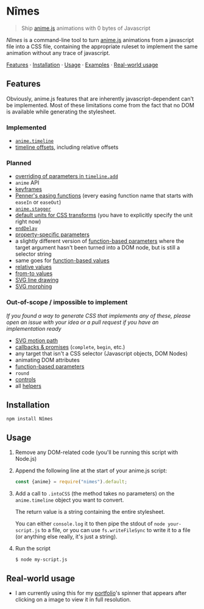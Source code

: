 # Nîmes

> Ship [anime.js](https://animejs.com) animations with 0 bytes of Javascript

_Nîmes_ is a command-line tool to turn [anime.js](https://animejs.com) animations from a javascript file into a CSS file, containing the appropriate ruleset to implement the same animation without any trace of javascript.

[Features](#features) · [Installation](#installation) · [Usage](#usage) · [Examples](./examples/) · [Real-world usage](#real-world-usage)

## Features

Obviously, anime.js features that are inherently javascript-dependent can't be implemented. Most of these limitations come from the fact that no DOM is available while generating the stylesheet.

### Implemented

- [`anime.timeline`](https://animejs.com/documentation/#timelineBasics)
- [timeline offsets](https://animejs.com/documentation/#timelineOffsets), including relative offsets

### Planned

- [overriding of parameters in `timeline.add`](https://animejs.com/documentation/#TLParamsInheritance)
- `anime` API
- [keyframes](https://animejs.com/documentation/#propertyKeyframes)
- [Penner's easing functions](https://animejs.com/documentation/#pennerFunctions) (every easing function name that starts with `easeIn` or `easeOut`)
- [`anime.stagger`](https://animejs.com/documentation/#staggeringBasics)
- [default units for CSS transforms](https://animejs.com/documentation/#CSStransforms) (you have to explicitly specify the unit right now)
- [`endDelay`](https://animejs.com/documentation/#endDelay)
- [property-specific parameters](https://animejs.com/documentation/#specificPropParameters)
- a slightly different version of [function-based parameters](https://animejs.com/documentation/#functionBasedParameters) where the target argument hasn't been turned into a DOM node, but is still a selector string
- same goes for [function-based values](https://animejs.com/documentation/#functionBasedPropVal)
- [relative values](https://animejs.com/documentation/#relativeValues)
- [from-to values](https://animejs.com/documentation/#fromToValues)
- [SVG line drawing](https://animejs.com/documentation/#lineDrawing)
- [SVG morphing](https://animejs.com/documentation/#morphing)


### Out-of-scope / impossible to implement

_If you found a way to generate CSS that implements any of these, please open an issue with your idea or a pull request if you have an implementation ready_

- [SVG motion path](https://animejs.com/documentation/#motionPath)
- [callbacks & promises](https://animejs.com/documentation/#callbacks) (`complete`, `begin`, etc.)
- any target that isn't a CSS selector (Javascript objects, DOM Nodes)
- animating DOM attributes
- [function-based parameters](https://animejs.com/documentation/#functionBasedParameters)
- `round`
- [controls](https://animejs.com/documentation/#controls)
- all [helpers](https://animejs.com/documentation/#remove)

## Installation

    npm install Nîmes

## Usage

1. Remove any DOM-related code (you'll be running this script with Node.js)

1. Append the following line at the start of your anime.js script:

    ```js
    const {anime} = require("nimes").default;
    ```

2. Add a call to `.intoCSS` (the method takes no parameters) on the `anime.timeline` object you want to convert. 

   The return value is a string containing the entire stylesheet. 
   
   You can either `console.log` it to then pipe the stdout of `node your-script.js` to a file, or you can use `fs.writeFileSync` to write it to a file (or anything else really, it's just a string).

1. Run the script

    ```sh-session
    $ node my-script.js
    ```

## Real-world usage

- I am currently using this for my [portfolio](https://ewen.works)'s spinner that appears after clicking on a image to view it in full resolution.

